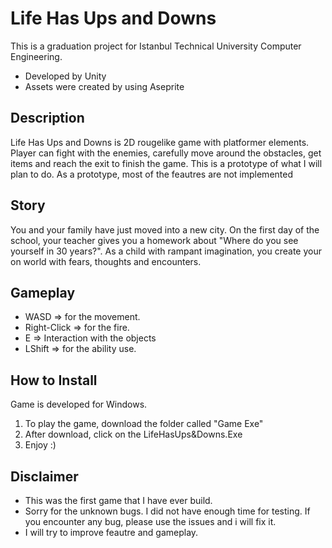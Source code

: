 # Life Has Ups and Downs

This is a graduation project for Istanbul Technical University Computer Engineering.

* Developed by Unity
* Assets were created by using Aseprite

## Description

Life Has Ups and Downs is 2D rougelike game with platformer elements. 
Player can fight with the enemies, carefully move around the obstacles, get items and reach the exit to finish the game.
This is a prototype of what I will plan to do.
As a prototype, most of the feautres are not implemented

## Story

You and your family have just moved into a new city. On the first day of the school, your teacher gives you a homework about "Where do you see yourself in 30 years?".
As a child with rampant imagination, you create your on world with fears, thoughts and encounters.

## Gameplay

* WASD => for the movement.
* Right-Click =>  for the fire.
* E => Interaction with the objects 
* LShift => for the ability use.

## How to Install

Game is developed for Windows.

1. To play the game, download the folder called "Game Exe"
2. After download, click on the LifeHasUps&Downs.Exe
3. Enjoy :)

## Disclaimer

* This was the first game that I have ever build.
* Sorry for the unknown bugs. I did not have enough time for testing. If you encounter any bug, please use the issues and i will fix it.
* I will try to improve feautre and gameplay. 
